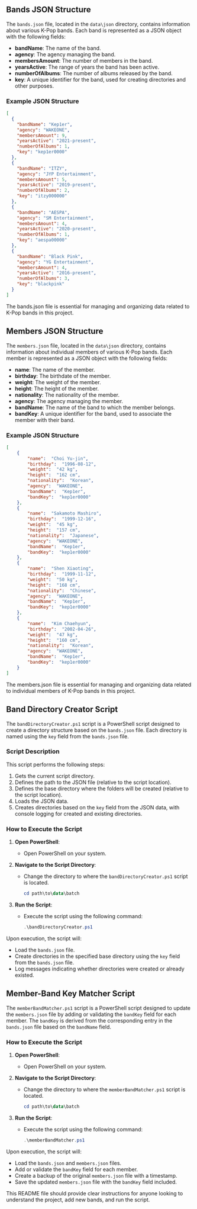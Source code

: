 ## Bands JSON Structure

The `bands.json` file, located in the `data\json` directory, contains information about various K-Pop bands. Each band is represented as a JSON object with the following fields:

- **bandName**: The name of the band.
- **agency**: The agency managing the band.
- **membersAmount**: The number of members in the band.
- **yearsActive**: The range of years the band has been active.
- **numberOfAlbums**: The number of albums released by the band.
- **key**: A unique identifier for the band, used for creating directories and other purposes.

### Example JSON Structure

```json
[
  {
    "bandName": "Kep1er",
    "agency": "WAKEONE",
    "membersAmount": 9,
    "yearsActive": "2021-present",
    "numberOfAlbums": 1,
    "key": "kep1er0000"
  },
  {
    "bandName": "ITZY",
    "agency": "JYP Entertainment",
    "membersAmount": 5,
    "yearsActive": "2019-present",
    "numberOfAlbums": 2,
    "key": "itzy000000"
  },
  {
    "bandName": "AESPA",
    "agency": "SM Entertainment",
    "membersAmount": 4,
    "yearsActive": "2020-present",
    "numberOfAlbums": 1,
    "key": "aespa00000"
  },
  {
    "bandName": "Black Pink",
    "agency": "YG Entertainment",
    "membersAmount": 4,
    "yearsActive": "2016-present",
    "numberOfAlbums": 3,
    "key": "blackpink"
  }
]
```

The bands.json file is essential for managing and organizing data related to K-Pop bands in this project.

## Members JSON Structure

The `members.json` file, located in the `data\json` directory, contains information about individual members of various K-Pop bands. Each member is represented as a JSON object with the following fields:

- **name**: The name of the member.
- **birthday**: The birthdate of the member.
- **weight**: The weight of the member.
- **height**: The height of the member.
- **nationality**: The nationality of the member.
- **agency**: The agency managing the member.
- **bandName**: The name of the band to which the member belongs.
- **bandKey**: A unique identifier for the band, used to associate the member with their band.

### Example JSON Structure

```json
[
    {
        "name":  "Choi Yu-jin",
        "birthday":  "1996-08-12",
        "weight":  "42 kg",
        "height":  "162 cm",
        "nationality":  "Korean",
        "agency":  "WAKEONE",
        "bandName":  "Kep1er",
        "bandKey":  "kep1er0000"
    },
    {
        "name":  "Sakamoto Mashiro",
        "birthday":  "1999-12-16",
        "weight":  "45 kg",
        "height":  "157 cm",
        "nationality":  "Japanese",
        "agency":  "WAKEONE",
        "bandName":  "Kep1er",
        "bandKey":  "kep1er0000"
    },
    {
        "name":  "Shen Xiaoting",
        "birthday":  "1999-11-12",
        "weight":  "50 kg",
        "height":  "168 cm",
        "nationality":  "Chinese",
        "agency":  "WAKEONE",
        "bandName":  "Kep1er",
        "bandKey":  "kep1er0000"
    },
    {
        "name":  "Kim Chaehyun",
        "birthday":  "2002-04-26",
        "weight":  "47 kg",
        "height":  "160 cm",
        "nationality":  "Korean",
        "agency":  "WAKEONE",
        "bandName":  "Kep1er",
        "bandKey":  "kep1er0000"
    }
]
```

The members.json file is essential for managing and organizing data related to individual members of K-Pop bands in this project.

## Band Directory Creator Script

The `bandDirectoryCreator.ps1` script is a PowerShell script designed to create a directory structure based on the `bands.json` file. Each directory is named using the `key` field from the `bands.json` file.

### Script Description

This script performs the following steps:
1. Gets the current script directory.
2. Defines the path to the JSON file (relative to the script location).
3. Defines the base directory where the folders will be created (relative to the script location).
4. Loads the JSON data.
5. Creates directories based on the `key` field from the JSON data, with console logging for created and existing directories.

### How to Execute the Script

1. **Open PowerShell**:
   - Open PowerShell on your system.

2. **Navigate to the Script Directory**:
   - Change the directory to where the `bandDirectoryCreator.ps1` script is located.
     ```powershell
     cd path\to\data\batch
     ```

3. **Run the Script**:
   - Execute the script using the following command:
     ```powershell
     .\bandDirectoryCreator.ps1
     ```

Upon execution, the script will:
- Load the `bands.json` file.
- Create directories in the specified base directory using the `key` field from the `bands.json` file.
- Log messages indicating whether directories were created or already existed.

## Member-Band Key Matcher Script

The `memberBandMatcher.ps1` script is a PowerShell script designed to update the `members.json` file by adding or validating the `bandKey` field for each member. The `bandKey` is derived from the corresponding entry in the `bands.json` file based on the `bandName` field.

### How to Execute the Script

1. **Open PowerShell**:
   - Open PowerShell on your system.

2. **Navigate to the Script Directory**:
   - Change the directory to where the `memberBandMatcher.ps1` script is located.
     ```powershell
     cd path\to\data\batch
     ```

3. **Run the Script**:
   - Execute the script using the following command:
     ```powershell
     .\memberBandMatcher.ps1
     ```

Upon execution, the script will:
- Load the `bands.json` and `members.json` files.
- Add or validate the `bandKey` field for each member.
- Create a backup of the original `members.json` file with a timestamp.
- Save the updated `members.json` file with the `bandKey` field included.


This README file should provide clear instructions for anyone looking to understand the project, add new bands, and run the script.

